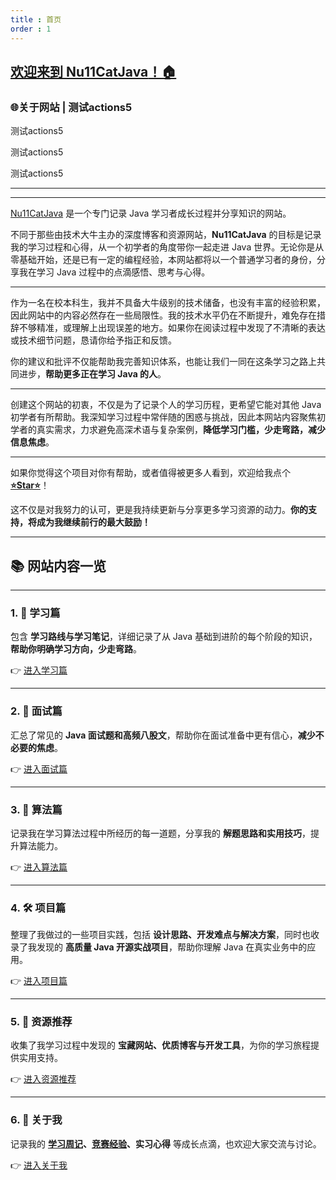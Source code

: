 ```yaml
---
title : 首页
order : 1
---
```




## [欢迎来到 **Nu11CatJava**！🏠](https://github.com/Nu11Cat/Nu11Cat.github.io)

### 🌐关于网站 | 测试actions5

测试actions5



测试actions5



测试actions5

------

------

[Nu11CatJava](https://github.com/Nu11Cat/Nu11Cat.github.io) 是一个专门记录 Java 学习者成长过程并分享知识的网站。

不同于那些由技术大牛主办的深度博客和资源网站，**Nu11CatJava** 的目标是记录我的学习过程和心得，从一个初学者的角度带你一起走进 Java 世界。无论你是从零基础开始，还是已有一定的编程经验，本网站都将以一个普通学习者的身份，分享我在学习 Java 过程中的点滴感悟、思考与心得。

------

作为一名在校本科生，我并不具备大牛级别的技术储备，也没有丰富的经验积累，因此网站中的内容必然存在一些局限性。我的技术水平仍在不断提升，难免存在措辞不够精准，或理解上出现误差的地方。如果你在阅读过程中发现了不清晰的表达或技术细节问题，恳请你给予指正和反馈。

你的建议和批评不仅能帮助我完善知识体系，也能让我们一同在这条学习之路上共同进步，**帮助更多正在学习 Java 的人**。

------

创建这个网站的初衷，不仅是为了记录个人的学习历程，更希望它能对其他 Java 初学者有所帮助。我深知学习过程中常伴随的困惑与挑战，因此本网站内容聚焦初学者的真实需求，力求避免高深术语与复杂案例，**降低学习门槛，少走弯路，减少信息焦虑**。

------

如果你觉得这个项目对你有帮助，或者值得被更多人看到，欢迎给我点个 [**⭐Star⭐**](https://github.com/Nu11Cat/Nu11Cat.github.io)！

这不仅是对我努力的认可，更是我持续更新与分享更多学习资源的动力。**你的支持，将成为我继续前行的最大鼓励！**

------

## 📚 网站内容一览

------

### 1. 🔰 学习篇

包含 **学习路线与学习笔记**，详细记录了从 Java 基础到进阶的每个阶段的知识，**帮助你明确学习方向，少走弯路**。

👉 [进入学习篇](/1.学习篇/)

------

### 2. 💼 面试篇

汇总了常见的 **Java 面试题和高频八股文**，帮助你在面试准备中更有信心，**减少不必要的焦虑**。

👉 [进入面试篇](/2.面试篇/)

------

### 3. 🧠 算法篇

记录我在学习算法过程中所经历的每一道题，分享我的 **解题思路和实用技巧**，提升算法能力。

👉 [进入算法篇](/3.算法篇/)

------

### 4. 🛠️ 项目篇

整理了我做过的一些项目实践，包括 **设计思路、开发难点与解决方案**，同时也收录了我发现的 **高质量 Java 开源实战项目**，帮助你理解 Java 在真实业务中的应用。

👉 [进入项目篇](/4.项目篇/)

------

### 5. 🎒 资源推荐

收集了我学习过程中发现的 **宝藏网站、优质博客与开发工具**，为你的学习旅程提供实用支持。

👉 [进入资源推荐](/5.资源推荐/)

------

### 6. 👤 关于我

记录我的 **[学习周记](/6.关于我/学习周记/首页.html)、[竞赛经验](/6.关于我/竞赛心得.html)、实习心得** 等成长点滴，也欢迎大家交流与讨论。

👉 [进入关于我](/6.关于我/)
